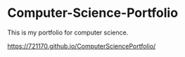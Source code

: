 # Computer-Science-Portfolio

This is my portfolio for computer science.

https://721170.github.io/ComputerSciencePortfolio/
